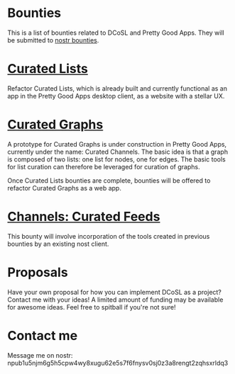 Bounties
=====

This is a list of bounties related to DCoSL and Pretty Good Apps. They will be submitted to [nostr bounties](https://nostrbounties.com).

# [Curated Lists](./curatedLists)

Refactor Curated Lists, which is already built and currently functional as an app in the Pretty Good Apps desktop client, as a website with a stellar UX.

# [Curated Graphs](./curatedGraphs)

A prototype for Curated Graphs is under construction in Pretty Good Apps, currently under the name: Curated Channels. The basic idea is that a graph is composed of two lists: one list for nodes, one for edges. The basic tools for list curation can therefore be leveraged for curation of graphs.

Once Curated Lists bounties are complete, bounties will be offered to refactor Curated Graphs as a web app.

# [Channels: Curated Feeds](./curatedFeeds)

This bounty will involve incorporation of the tools created in previous bounties by an existing nost client. 

# Proposals

Have your own proposal for how you can implement DCoSL as a project? Contact me with your ideas! A limited amount of funding may be available for awesome ideas. Feel free to spitball if you're not sure!

# Contact me

Message me on nostr: npub1u5njm6g5h5cpw4wy8xugu62e5s7f6fnysv0sj0z3a8rengt2zqhsxrldq3
